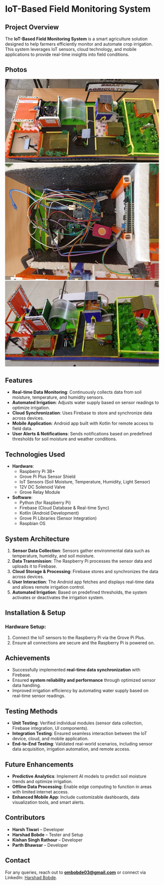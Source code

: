 # IoT-Based Field Monitoring System

## Project Overview
The **IoT-Based Field Monitoring System** is a smart agriculture solution designed to help farmers efficiently monitor and automate crop irrigation. This system leverages IoT sensors, cloud technology, and mobile applications to provide real-time insights into field conditions.
## Photos 

![setup](photo_2_2025-03-22_14-49-51.jpg)
![Setup](photo_1_2025-03-22_14-49-51.jpg)
![setup](photo_3_2025-03-22_14-49-51.jpg)
## Features
- **Real-time Data Monitoring**: Continuously collects data from soil moisture, temperature, and humidity sensors.
- **Automated Irrigation**: Adjusts water supply based on sensor readings to optimize irrigation.
- **Cloud Synchronization**: Uses Firebase to store and synchronize data across devices.
- **Mobile Application**: Android app built with Kotlin for remote access to field data.
- **User Alerts & Notifications**: Sends notifications based on predefined thresholds for soil moisture and weather conditions.

## Technologies Used
- **Hardware**:
  - Raspberry Pi 3B+
  - Grove Pi Plus Sensor Shield
  - IoT Sensors (Soil Moisture, Temperature, Humidity, Light Sensor)
  - 12V DC Solenoid Valve
  - Grove Relay Module
- **Software**:
  - Python (for Raspberry Pi)
  - Firebase (Cloud Database & Real-time Sync)
  - Kotlin (Android Development)
  - Grove Pi Libraries (Sensor Integration)
  - Raspbian OS

## System Architecture
1. **Sensor Data Collection**: Sensors gather environmental data such as temperature, humidity, and soil moisture.
2. **Data Transmission**: The Raspberry Pi processes the sensor data and uploads it to Firebase.
3. **Cloud Storage & Processing**: Firebase stores and synchronizes the data across devices.
4. **User Interaction**: The Android app fetches and displays real-time data and allows remote irrigation control.
5. **Automated Irrigation**: Based on predefined thresholds, the system activates or deactivates the irrigation system.

## Installation & Setup
### Hardware Setup:
1. Connect the IoT sensors to the Raspberry Pi via the Grove Pi Plus.
2. Ensure all connections are secure and the Raspberry Pi is powered on.
## Achievements
- Successfully implemented **real-time data synchronization** with Firebase.
- Ensured **system reliability and performance** through optimized sensor data handling.
- Improved irrigation efficiency by automating water supply based on real-time sensor readings.

## Testing Methods
- **Unit Testing**: Verified individual modules (sensor data collection, Firebase integration, UI components).
- **Integration Testing**: Ensured seamless interaction between the IoT device, cloud, and mobile application.
- **End-to-End Testing**: Validated real-world scenarios, including sensor data acquisition, irrigation automation, and remote access.

## Future Enhancements
- **Predictive Analytics**: Implement AI models to predict soil moisture trends and optimize irrigation.
- **Offline Data Processing**: Enable edge computing to function in areas with limited internet access.
- **Enhanced Mobile App**: Include customizable dashboards, data visualization tools, and smart alerts.

## Contributors
- **Harsh Tiwari** – Developer 
- **Harshad Bobde** – Tester and Setup
- **Kishan Singh Rathour** – Developer
- **Parth Bhawsar** – Developer
## Contact
For any queries, reach out to **ombobde03@gmail.com** or connect via LinkedIn: [Harshad Bobde](https://www.linkedin.com/in/harshad-bobde/).
